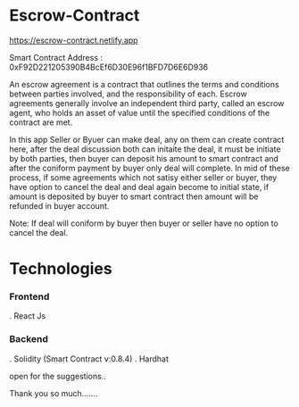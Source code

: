 # Escrow-Contract

https://escrow-contract.netlify.app

Smart Contract Address : 0xF92D221205390B4BcEf6D30E96f1BFD7D6E6D936

An escrow agreement is a contract that outlines the terms and conditions between parties involved, and the responsibility of each. Escrow agreements generally involve an independent third party, called an escrow agent, who holds an asset of value until the specified conditions of the contract are met.

In this app Seller or Byuer can make deal, any on them can create contract here, after the deal discussion both can initaite the deal, it must be initiate by both parties, then buyer can deposit his amount to smart contract and after the coniform payment by buyer only deal will complete. In mid of these process, if some agreements which not satisy either seller or buyer, they have option to cancel the deal and deal again become to initial state, if amount is deposited by buyer to smart contract then amount will be refunded in buyer account.

Note: If deal will coniform by buyer then buyer or seller have no option to cancel the deal.

# Technologies

### Frontend
. React Js

### Backend
. Solidity (Smart Contract v:0.8.4)
. Hardhat

open for the suggestions..

Thank you so much.......